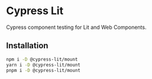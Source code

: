 # Cypress Lit

Cypress component testing for Lit and Web Components.

## Installation

```bash
npm i -D @cypress-lit/mount
yarn i -D @cypress-lit/mount
pnpm i -D @cypress-lit/mount
```
